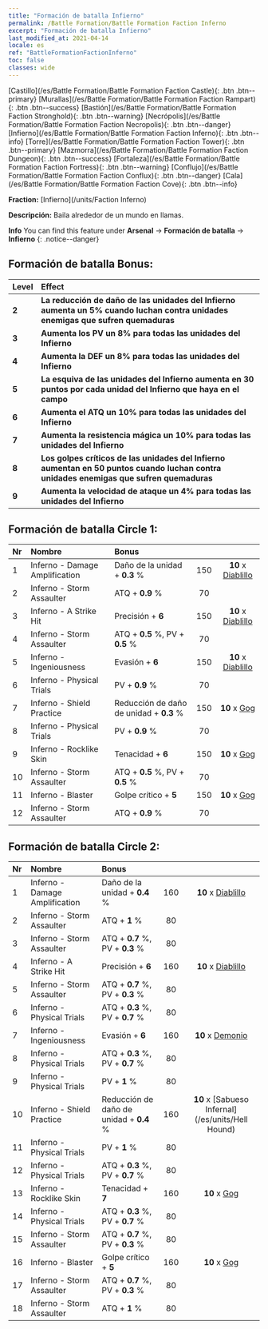 ```yaml
---
title: "Formación de batalla Infierno"
permalink: /Battle Formation/Battle Formation Faction Inferno
excerpt: "Formación de batalla Infierno"
last_modified_at: 2021-04-14
locale: es
ref: "BattleFormationFactionInferno"
toc: false
classes: wide
---
```

 [Castillo](/es/Battle Formation/Battle Formation Faction Castle){: .btn .btn--primary} [Murallas](/es/Battle Formation/Battle Formation Faction Rampart){: .btn .btn--success} [Bastión](/es/Battle Formation/Battle Formation Faction Stronghold){: .btn .btn--warning} [Necrópolis](/es/Battle Formation/Battle Formation Faction Necropolis){: .btn .btn--danger} [Infierno](/es/Battle Formation/Battle Formation Faction Inferno){: .btn .btn--info} [Torre](/es/Battle Formation/Battle Formation Faction Tower){: .btn .btn--primary} [Mazmorra](/es/Battle Formation/Battle Formation Faction Dungeon){: .btn .btn--success} [Fortaleza](/es/Battle Formation/Battle Formation Faction Fortress){: .btn .btn--warning} [Conflujo](/es/Battle Formation/Battle Formation Faction Conflux){: .btn .btn--danger} [Cala](/es/Battle Formation/Battle Formation Faction Cove){: .btn .btn--info} 

  **Fraction:** [Infierno](/units/Faction Inferno)

  **Descripción:** Baila alrededor de un mundo en llamas.

**Info** You can find this feature under **Arsenal** -> **Formación de batalla** -> **Infierno** 
{: .notice--danger}

## Formación de batalla Bonus:

  | Level |         Effect        |
  |:------|:---------------------|
  | **2** | **La reducción de daño de las unidades del Infierno aumenta un 5% cuando luchan contra unidades enemigas que sufren quemaduras** |
  | **3** | **Aumenta los PV un 8% para todas las unidades del Infierno** |
  | **4** | **Aumenta la DEF un 8% para todas las unidades del Infierno** |
  | **5** | **La esquiva de las unidades del Infierno aumenta en 30 puntos por cada unidad del Infierno que haya en el campo** |
  | **6** | **Aumenta el ATQ un 10% para todas las unidades del Infierno** |
  | **7** | **Aumenta la resistencia mágica un 10% para todas las unidades del Infierno** |
  | **8** | **Los golpes críticos de las unidades del Infierno aumentan en 50 puntos cuando luchan contra unidades enemigas que sufren quemaduras** |
  | **9** | **Aumenta la velocidad de ataque un 4% para todas las unidades del Infierno** |

## Formación de batalla Circle 1:

  |  Nr  |  Nombre   |  Bonus  | <i class="fas fa-flask"/>  |  <i class="fab fa-optin-monster"/> |
  |:-----|:--------------------|:---------|:-----------------:|:----------------:|
  | 1 | Inferno - Damage Amplification | Daño de la unidad + **0.3** % | 150 |  **10** x [Diablillo](/es/units/Imp) |
  | 2 | Inferno - Storm Assaulter | ATQ + **0.9** % | 70 |   |
  | 3 | Inferno - A Strike Hit | Precisión + **6**  | 150 |  **10** x [Diablillo](/es/units/Imp) |
  | 4 | Inferno - Storm Assaulter | ATQ + **0.5** %, PV + **0.5** % | 70 |   |
  | 5 | Inferno - Ingeniousness | Evasión + **6**  | 150 |  **10** x [Diablillo](/es/units/Imp) |
  | 6 | Inferno - Physical Trials | PV + **0.9** % | 70 |   |
  | 7 | Inferno - Shield Practice | Reducción de daño de unidad + **0.3** % | 150 |  **10** x [Gog](/es/units/Gog) |
  | 8 | Inferno - Physical Trials | PV + **0.9** % | 70 |   |
  | 9 | Inferno - Rocklike Skin | Tenacidad + **6**  | 150 |  **10** x [Gog](/es/units/Gog) |
  | 10 | Inferno - Storm Assaulter | ATQ + **0.5** %, PV + **0.5** % | 70 |   |
  | 11 | Inferno - Blaster | Golpe crítico + **5**  | 150 |  **10** x [Gog](/es/units/Gog) |
  | 12 | Inferno - Storm Assaulter | ATQ + **0.9** % | 70 |   |
  


## Formación de batalla Circle 2:

  |  Nr  |  Nombre   |  Bonus  | <i class="fas fa-flask"/>  |  <i class="fab fa-optin-monster"/> |
  |:-----|:--------------------|:---------|:-----------------:|:----------------:|
  | 1 | Inferno - Damage Amplification | Daño de la unidad + **0.4** % | 160 |  **10** x [Diablillo](/es/units/Imp) |
  | 2 | Inferno - Storm Assaulter | ATQ + **1** % | 80 |   |
  | 3 | Inferno - Storm Assaulter | ATQ + **0.7** %, PV + **0.3** % | 80 |   |
  | 4 | Inferno - A Strike Hit | Precisión + **6**  | 160 |  **10** x [Diablillo](/es/units/Imp) |
  | 5 | Inferno - Storm Assaulter | ATQ + **0.7** %, PV + **0.3** % | 80 |   |
  | 6 | Inferno - Physical Trials | ATQ + **0.3** %, PV + **0.7** % | 80 |   |
  | 7 | Inferno - Ingeniousness | Evasión + **6**  | 160 |  **10** x [Demonio](/es/units/Demon) |
  | 8 | Inferno - Physical Trials | ATQ + **0.3** %, PV + **0.7** % | 80 |   |
  | 9 | Inferno - Physical Trials | PV + **1** % | 80 |   |
  | 10 | Inferno - Shield Practice | Reducción de daño de unidad + **0.4** % | 160 |  **10** x [Sabueso Infernal](/es/units/Hell Hound) |
  | 11 | Inferno - Physical Trials | PV + **1** % | 80 |   |
  | 12 | Inferno - Physical Trials | ATQ + **0.3** %, PV + **0.7** % | 80 |   |
  | 13 | Inferno - Rocklike Skin | Tenacidad + **7**  | 160 |  **10** x [Gog](/es/units/Gog) |
  | 14 | Inferno - Physical Trials | ATQ + **0.3** %, PV + **0.7** % | 80 |   |
  | 15 | Inferno - Storm Assaulter | ATQ + **0.7** %, PV + **0.3** % | 80 |   |
  | 16 | Inferno - Blaster | Golpe crítico + **5**  | 160 |  **10** x [Gog](/es/units/Gog) |
  | 17 | Inferno - Storm Assaulter | ATQ + **0.7** %, PV + **0.3** % | 80 |   |
  | 18 | Inferno - Storm Assaulter | ATQ + **1** % | 80 |   |
  

